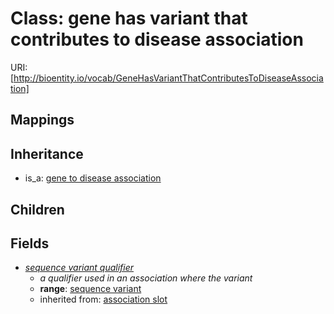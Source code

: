 # Class: gene has variant that contributes to disease association




URI: [http://bioentity.io/vocab/GeneHasVariantThatContributesToDiseaseAssociation]
## Mappings

## Inheritance

 *  is_a: [gene to disease association](GeneToDiseaseAssociation.md)
## Children

## Fields

 * _[sequence variant qualifier](sequence_variant_qualifier.md)_
    * _a qualifier used in an association where the variant_
    * __range__: [sequence variant](SequenceVariant.md)
    * inherited from: [association slot](association_slot.md)
